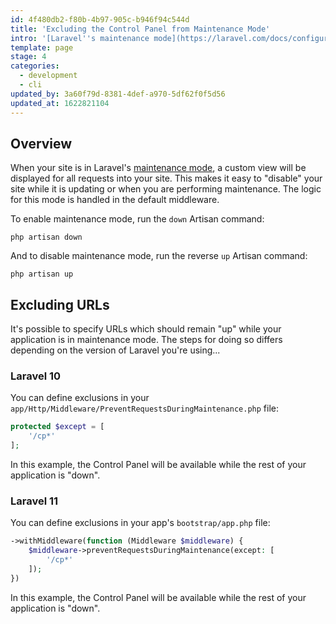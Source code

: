 ```yaml
---
id: 4f480db2-f80b-4b97-905c-b946f94c544d
title: 'Excluding the Control Panel from Maintenance Mode'
intro: '[Laravel''s maintenance mode](https://laravel.com/docs/configuration#maintenance-mode) is a great way to notify visitors that your site is down but will be back up shortly. But what if you still want to get into the control panel? Here''s how.'
template: page
stage: 4
categories:
  - development
  - cli
updated_by: 3a60f79d-8381-4def-a970-5df62f0f5d56
updated_at: 1622821104
---
```

## Overview

When your site is in Laravel's [maintenance mode](https://laravel.com/docs/configuration#maintenance-mode), a custom view will be displayed for all requests into your site. This makes it easy to "disable" your site while it is updating or when you are performing maintenance. The logic for this mode is handled in the default middleware.

To enable maintenance mode, run the `down` Artisan command:

``` shell
php artisan down
```

And to disable maintenance mode, run the reverse `up` Artisan command:

``` shell
php artisan up
```

## Excluding URLs

It's possible to specify URLs which should remain "up" while your application is in maintenance mode. The steps for doing so differs depending on the version of Laravel you're using...

### Laravel 10

You can define exclusions in your `app/Http/Middleware/PreventRequestsDuringMaintenance.php` file:

```php
protected $except = [
    '/cp*'
];
```

In this example, the Control Panel will be available while the rest of your application is "down".


### Laravel 11

You can define exclusions in your app's `bootstrap/app.php` file:

```php
->withMiddleware(function (Middleware $middleware) {
    $middleware->preventRequestsDuringMaintenance(except: [
        '/cp*'
    ]);
})
```

In this example, the Control Panel will be available while the rest of your application is "down".
